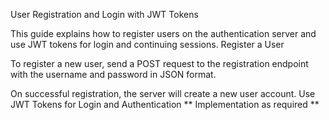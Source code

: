 User Registration and Login with JWT Tokens

This guide explains how to register users on the authentication server and use JWT tokens for login and continuing sessions.
Register a User

To register a new user, send a POST request to the registration endpoint with the username and password in JSON format.

On successful registration, the server will create a new user account.
Use JWT Tokens for Login and Authentication
** Implementation as required **
